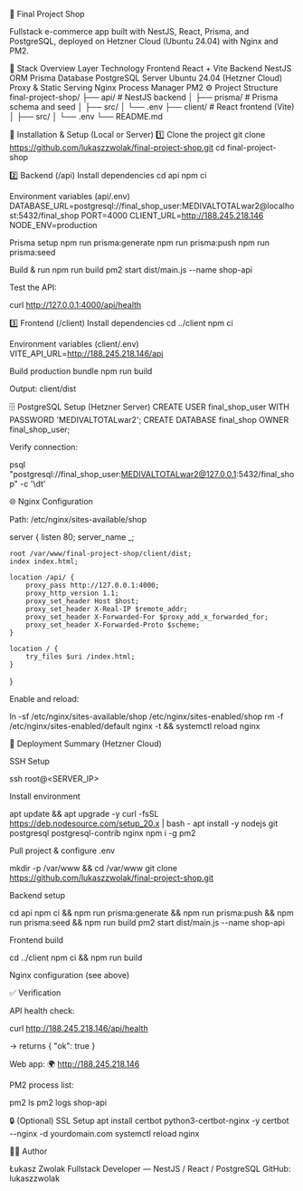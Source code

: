 🛒 Final Project Shop

Fullstack e-commerce app built with NestJS, React, Prisma, and PostgreSQL, deployed on Hetzner Cloud (Ubuntu 24.04) with Nginx and PM2.

🚀 Stack Overview
Layer	Technology
Frontend	React + Vite
Backend	NestJS
ORM	Prisma
Database	PostgreSQL
Server	Ubuntu 24.04 (Hetzner Cloud)
Proxy & Static Serving	Nginx
Process Manager	PM2
⚙️ Project Structure
final-project-shop/
├── api/           # NestJS backend
│   ├── prisma/    # Prisma schema and seed
│   ├── src/
│   └── .env
├── client/        # React frontend (Vite)
│   ├── src/
│   └── .env
└── README.md

🧱 Installation & Setup (Local or Server)
1️⃣ Clone the project
git clone https://github.com/lukaszzwolak/final-project-shop.git
cd final-project-shop

2️⃣ Backend (/api)
Install dependencies
cd api
npm ci

Environment variables (api/.env)
DATABASE_URL=postgresql://final_shop_user:MEDIVALTOTALwar2@localhost:5432/final_shop
PORT=4000
CLIENT_URL=http://188.245.218.146
NODE_ENV=production

Prisma setup
npm run prisma:generate
npm run prisma:push
npm run prisma:seed

Build & run
npm run build
pm2 start dist/main.js --name shop-api


Test the API:

curl http://127.0.0.1:4000/api/health

3️⃣ Frontend (/client)
Install dependencies
cd ../client
npm ci

Environment variables (client/.env)
VITE_API_URL=http://188.245.218.146/api

Build production bundle
npm run build


Output: client/dist

🗄️ PostgreSQL Setup (Hetzner Server)
CREATE USER final_shop_user WITH PASSWORD 'MEDIVALTOTALwar2';
CREATE DATABASE final_shop OWNER final_shop_user;


Verify connection:

psql "postgresql://final_shop_user:MEDIVALTOTALwar2@127.0.0.1:5432/final_shop" -c '\dt'

🌐 Nginx Configuration

Path: /etc/nginx/sites-available/shop

server {
    listen 80;
    server_name _;

    root /var/www/final-project-shop/client/dist;
    index index.html;

    location /api/ {
        proxy_pass http://127.0.0.1:4000;
        proxy_http_version 1.1;
        proxy_set_header Host $host;
        proxy_set_header X-Real-IP $remote_addr;
        proxy_set_header X-Forwarded-For $proxy_add_x_forwarded_for;
        proxy_set_header X-Forwarded-Proto $scheme;
    }

    location / {
        try_files $uri /index.html;
    }
}


Enable and reload:

ln -sf /etc/nginx/sites-available/shop /etc/nginx/sites-enabled/shop
rm -f /etc/nginx/sites-enabled/default
nginx -t && systemctl reload nginx

🧭 Deployment Summary (Hetzner Cloud)

SSH Setup

ssh root@<SERVER_IP>


Install environment

apt update && apt upgrade -y
curl -fsSL https://deb.nodesource.com/setup_20.x | bash -
apt install -y nodejs git postgresql postgresql-contrib nginx
npm i -g pm2


Pull project & configure .env

mkdir -p /var/www && cd /var/www
git clone https://github.com/lukaszzwolak/final-project-shop.git


Backend setup

cd api
npm ci && npm run prisma:generate && npm run prisma:push && npm run prisma:seed && npm run build
pm2 start dist/main.js --name shop-api


Frontend build

cd ../client
npm ci && npm run build


Nginx configuration (see above)

✅ Verification

API health check:

curl http://188.245.218.146/api/health


→ returns { "ok": true }

Web app:
🌍 http://188.245.218.146

PM2 process list:

pm2 ls
pm2 logs shop-api

🔒 (Optional) SSL Setup
apt install certbot python3-certbot-nginx -y
certbot --nginx -d yourdomain.com
systemctl reload nginx

👨‍💻 Author

Łukasz Zwolak
Fullstack Developer — NestJS / React / PostgreSQL
GitHub: lukaszzwolak
